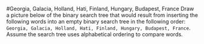 #Georgia, Galacia, Holland, Hati, Finland, Hungary, Budapest, France
Draw a picture below of the binary search tree that would result from inserting the following words into an empty binary search tree in the following order: `Georgia, Galacia, Holland, Hati, Finland, Hungary, Budapest, France`. Assume the search tree uses alphabetical ordering to compare words.